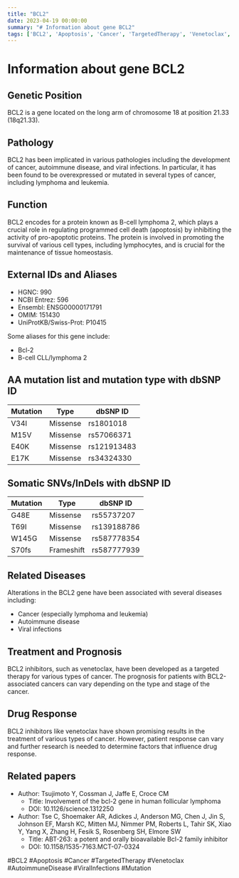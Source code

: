 ```yaml
---
title: "BCL2"
date: 2023-04-19 00:00:00
summary: "# Information about gene BCL2"
tags: ['BCL2', 'Apoptosis', 'Cancer', 'TargetedTherapy', 'Venetoclax', 'AutoimmuneDisease', 'ViralInfections', 'Mutation']
---
```


# Information about gene BCL2

## Genetic Position

BCL2 is a gene located on the long arm of chromosome 18 at position 21.33 (18q21.33). 

## Pathology
BCL2 has been implicated in various pathologies including the development of cancer, autoimmune disease, and viral infections. In particular, it has been found to be overexpressed or mutated in several types of cancer, including lymphoma and leukemia.

## Function 

BCL2 encodes for a protein known as B-cell lymphoma 2, which plays a crucial role in regulating programmed cell death (apoptosis) by inhibiting the activity of pro-apoptotic proteins. The protein is involved in promoting the survival of various cell types, including lymphocytes, and is crucial for the maintenance of tissue homeostasis.

## External IDs and Aliases

- HGNC: 990
- NCBI Entrez: 596
- Ensembl: ENSG00000171791
- OMIM: 151430
- UniProtKB/Swiss-Prot: P10415

Some aliases for this gene include:
- Bcl-2 
- B-cell CLL/lymphoma 2 

## AA mutation list and mutation type with dbSNP ID

| Mutation | Type | dbSNP ID |
| -------- | ---- | -------- |
|V34I | Missense | rs1801018 |
|M15V | Missense | rs57066371 |
|E40K | Missense | rs121913483 |
|E17K | Missense | rs34324330 |

## Somatic SNVs/InDels with dbSNP ID

| Mutation | Type | dbSNP ID |
| -------- | ---- | -------- |
| G48E | Missense | rs55737207 |
| T69I | Missense | rs139188786 |
| W145G | Missense | rs587778354 |
| S70fs | Frameshift | rs587777939 |

## Related Diseases

Alterations in the BCL2 gene have been associated with several diseases including:
- Cancer (especially lymphoma and leukemia)
- Autoimmune disease 
- Viral infections

## Treatment and Prognosis

BCL2 inhibitors, such as venetoclax, have been developed as a targeted therapy for various types of cancer. The prognosis for patients with BCL2-associated cancers can vary depending on the type and stage of the cancer.

## Drug Response

BCL2 inhibitors like venetoclax have shown promising results in the treatment of various types of cancer. However, patient response can vary and further research is needed to determine factors that influence drug response.

## Related papers

- Author: Tsujimoto Y, Cossman J, Jaffe E, Croce CM
  - Title: Involvement of the bcl-2 gene in human follicular lymphoma
  - DOI: 10.1126/science.1312250
- Author: Tse C, Shoemaker AR, Adickes J, Anderson MG, Chen J, Jin S, Johnson EF, Marsh KC, Mitten MJ, Nimmer PM, Roberts L, Tahir SK, Xiao Y, Yang X, Zhang H, Fesik S, Rosenberg SH, Elmore SW
  - Title: ABT-263: a potent and orally bioavailable Bcl-2 family inhibitor
  - DOI: 10.1158/1535-7163.MCT-07-0324

#BCL2 #Apoptosis #Cancer #TargetedTherapy #Venetoclax #AutoimmuneDisease #ViralInfections #Mutation